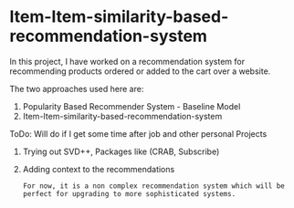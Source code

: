 # Item-Item-similarity-based-recommendation-system

In this project, I have worked on a recommendation system for recommending products ordered or added to the cart over a website.

The two approaches used here are:
 
 1. Popularity Based Recommender System - Baseline Model
 2. Item-Item-similarity-based-recommendation-system
 
 ToDo: Will do if I get some time after job and other personal Projects
 
 1. Trying out SVD++, Packages like (CRAB, Subscribe)
 2. Adding context to the recommendations
 
        
        
        For now, it is a non complex recommendation system which will be perfect for upgrading to more sophisticated systems.
